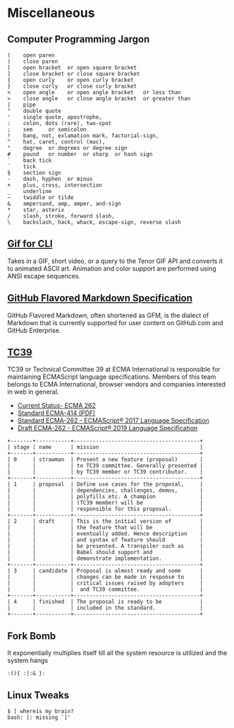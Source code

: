 # Miscellaneous

## Computer Programming Jargon

```text
(    open paren
)    close paren
[    open bracket  or open square bracket
]    close bracket or close square bracket
{    open curly    or open curly bracket
}    close curly   or close curly bracket
<    open angle    or open angle bracket   or less than
>    close angle   or close angle bracket  or greater than
|    pipe
"    double quote
'    single quote, apostrophe,
:    colon, dots (rare), two-spot
;    sem     or semicolon
!    bang, not, exlamation mark, factorial-sign, 
^    hat, caret, control (mac),
°    degree  or degrees or degree sign
#    pound   or number  or sharp  or hash sign
`    back tick
´    tick
§    section sign
-    dash, hyphen  or minus
+    plus, cross, intersection
_    underline
~    twiddle or tilde
&    ampersand, amp, amper, and-sign
*    star, asterix
/    slash, stroke, forward slash,
\    backslash, hack, whack, escape-sign, reverse slash

```

## [Gif for CLI](https://github.com/google/gif-for-cli)

Takes in a GIF, short video, or a query to the Tenor GIF API 
and converts it to animated ASCII art. Animation and color 
support are performed using ANSI escape sequences.

## [GitHub Flavored Markdown Specification](https://github.github.com/gfm/)

GitHub Flavored Markdown, often shortened as GFM, is the dialect of Markdown 
that is currently supported for user content on GitHub.com and GitHub Enterprise.

## [TC39](https://www.ecma-international.org/memento/TC39-M.htm)

TC39 or Technical Committee 39 at ECMA International is responsible 
for maintaining ECMAScript language specifications. Members of this 
team belongs to ECMA International, browser vendors and companies 
interested in web in general.

- [Current Status- ECMA 262](https://github.com/tc39/ecma262/)
- [Standard ECMA-414 (PDF)](https://www.ecma-international.org/publications/files/ECMA-ST/ECMA-414.pdf)
- [Standard ECMA-262 - ECMAScript® 2017 Language Specification](https://www.ecma-international.org/publications/standards/Ecma-262.htm) 
- [Draft ECMA-262 - ECMAScript® 2019 Language Specification](https://tc39.github.io/ecma262/)

```
+-------+-----------+----------------------------------------+
| stage | name      | mission                                |
+-------+-----------+----------------------------------------+
| 0     | strawman  | Present a new feature (proposal)       |
|       |           | to TC39 committee. Generally presented |
|       |           | by TC39 member or TC39 contributor.    |
+-------+-----------+----------------------------------------+
| 1     | proposal  | Define use cases for the proposal,     |
|       |           | dependencies, challenges, demos,       |
|       |           | polyfills etc. A champion              |
|       |           | (TC39 member) will be                  |
|       |           | responsible for this proposal.         |
+-------+-----------+----------------------------------------+
| 2     | draft     | This is the initial version of         |
|       |           | the feature that will be               |
|       |           | eventually added. Hence description    |
|       |           | and syntax of feature should           |
|       |           | be presented. A transpiler such as     |
|       |           | Babel should support and               |
|       |           | demonstrate implementation.            |
+-------+-----------+----------------------------------------+
| 3     | candidate | Proposal is almost ready and some      |
|       |           | changes can be made in response to     |
|       |           | critical issues raised by adopters     |
|       |           |  and TC39 committee.                   |
+-------+-----------+----------------------------------------+
| 4     | finished  | The proposal is ready to be            |
|       |           | included in the standard.              |
+-------+-----------+----------------------------------------+
```

## Fork Bomb

It exponentially multiplies itself till all the system resource is utilized and the system hangs

```shell
:(){ :|:& }:
```

## Linux Tweaks

```shell
$ [ whereis my brain? 
bash: [: missing `]'
```